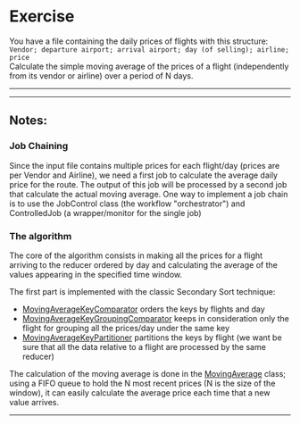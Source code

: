 # Exercise #
  
You have a file containing the daily prices of flights with this structure:  
`Vendor; departure airport; arrival airport; day (of selling); airline; price`  
Calculate the simple moving average of the prices of a flight (independently from its vendor or airline) over a period of N days.  

- - - - 
- - - - 

## Notes: ##


### Job Chaining ###
Since the input file contains multiple prices for each flight/day (prices are per Vendor and Airline), we need a first job to calculate the average daily price for the route. The output of this job will be processed by a second job that calculate the actual moving average. 
One way to implement a job chain is to use the JobControl class (the workflow "orchestrator") and ControlledJob (a wrapper/monitor for the single job)

  
### The algorithm ###
The core of the algorithm consists in making all the prices for a flight arriving to the reducer ordered by day and calculating the average of the values appearing in the specified time window.  
  
  
The first part is implemented with the classic Secondary Sort technique:
* [MovingAverageKeyComparator](./src/main/java/org/mdp/learn/hadoop/moving_average/MovingAverageKeyComparator.java) orders the keys by flights and day
* [MovingAverageKeyGroupingComparator](./src/main/java/org/mdp/learn/hadoop/moving_average/MovingAverageKeyGroupingComparator.java) keeps in consideration only the flight for grouping all the prices/day under the same key
* [MovingAverageKeyPartitioner](./src/main/java/org/mdp/learn/hadoop/moving_average/MovingAverageKeyPartitioner.java) partitions the keys by flight (we want be sure that all the data relative to a flight are processed by the same reducer)


The calculation of the moving average is done in the [MovingAverage](./src/main/java/org/mdp/learn/hadoop/moving_average/MovingAverage.java) class; using a FIFO queue to hold the N most recent prices (N is the size of the window), it can easily calculate the average price each time that a new value arrives.  

- - - - 
